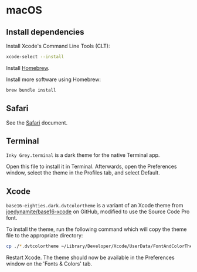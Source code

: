 # macOS

## Install dependencies

Install Xcode's Command Line Tools (CLT):

```sh
xcode-select --install
```

Install [Homebrew](https://brew.sh).

Install more software using Homebrew:

```sh
brew bundle install
```

## Safari

See the [Safari](Safari.md) document.

## Terminal

`Inky Grey.terminal` is a dark theme for the native Terminal app.

Open this file to install it in Terminal. Afterwards, open the Preferences
window, select the theme in the Profiles tab, and select Default.

## Xcode

`base16-eighties.dark.dvtcolortheme` is a variant of an Xcode theme from
[joedynamite/base16-xcode](https://github.com/joedynamite/base16-xcode) on
GitHub, modified to use the Source Code Pro font.

To install the theme, run the following command which will copy the theme file
to the appropriate directory:

```sh
cp ./*.dvtcolortheme ~/Library/Developer/Xcode/UserData/FontAndColorThemes
```

Restart Xcode. The theme should now be available in the Preferences window on
the 'Fonts & Colors' tab.
